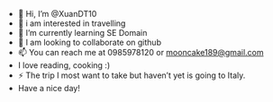 - 👋 Hi, I’m @XuanDT10
- 👀 i am interested in travelling
- 🌱 I’m currently learning SE Domain
- 💞️ I am looking to collaborate on github
- 📫 You can reach me at 0985978120 or mooncake189@gmail.com
- I love reading, cooking :)
- ⚡ The trip I  most want to take but haven’t yet is going to Italy.
- Have a nice day!
